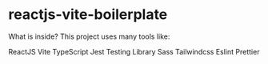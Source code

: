 # reactjs-vite-boilerplate

What is inside?
This project uses many tools like:

ReactJS
Vite
TypeScript
Jest
Testing Library
Sass
Tailwindcss
Eslint
Prettier
